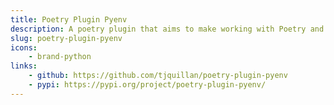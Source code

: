 ```yaml
---
title: Poetry Plugin Pyenv
description: A poetry plugin that aims to make working with Poetry and Pyenv a seamless experience.
slug: poetry-plugin-pyenv
icons:
    - brand-python
links:
    - github: https://github.com/tjquillan/poetry-plugin-pyenv
    - pypi: https://pypi.org/project/poetry-plugin-pyenv/
---
```

